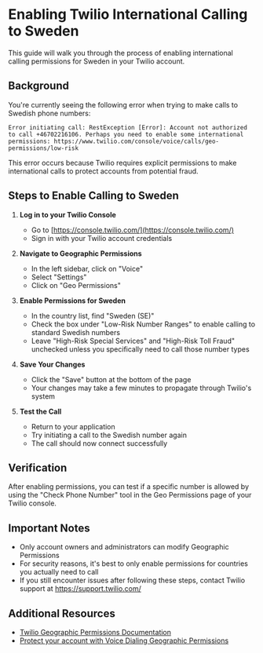 # Enabling Twilio International Calling to Sweden

This guide will walk you through the process of enabling international calling permissions for Sweden in your Twilio account.

## Background

You're currently seeing the following error when trying to make calls to Swedish phone numbers:

```
Error initiating call: RestException [Error]: Account not authorized to call +46702216106. Perhaps you need to enable some international permissions: https://www.twilio.com/console/voice/calls/geo-permissions/low-risk
```

This error occurs because Twilio requires explicit permissions to make international calls to protect accounts from potential fraud.

## Steps to Enable Calling to Sweden

1. **Log in to your Twilio Console**
   - Go to [https://console.twilio.com/](https://console.twilio.com/)
   - Sign in with your Twilio account credentials

2. **Navigate to Geographic Permissions**
   - In the left sidebar, click on "Voice"
   - Select "Settings"
   - Click on "Geo Permissions"

3. **Enable Permissions for Sweden**
   - In the country list, find "Sweden (SE)"
   - Check the box under "Low-Risk Number Ranges" to enable calling to standard Swedish numbers
   - Leave "High-Risk Special Services" and "High-Risk Toll Fraud" unchecked unless you specifically need to call those number types

4. **Save Your Changes**
   - Click the "Save" button at the bottom of the page
   - Your changes may take a few minutes to propagate through Twilio's system

5. **Test the Call**
   - Return to your application
   - Try initiating a call to the Swedish number again
   - The call should now connect successfully

## Verification

After enabling permissions, you can test if a specific number is allowed by using the "Check Phone Number" tool in the Geo Permissions page of your Twilio console.

## Important Notes

- Only account owners and administrators can modify Geographic Permissions
- For security reasons, it's best to only enable permissions for countries you actually need to call
- If you still encounter issues after following these steps, contact Twilio support at https://support.twilio.com/

## Additional Resources

- [Twilio Geographic Permissions Documentation](https://www.twilio.com/docs/voice/api/dialing-permissions-resources)
- [Protect your account with Voice Dialing Geographic Permissions](https://www.twilio.com/docs/sip-trunking/voice-dialing-geographic-permissions) 